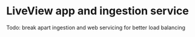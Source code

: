 # LiveView app and ingestion service

Todo: break apart ingestion and web servicing for better load balancing
